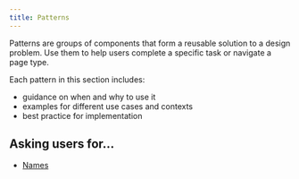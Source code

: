 ```yaml
---
title: Patterns
---
```


Patterns are groups of components that form a reusable solution to a design problem. Use them to help users complete a specific task or navigate a page type.

Each pattern in this section includes:

* guidance on when and why to use it
* examples for different use cases and contexts
* best practice for implementation

## Asking users for...

<div class="text-list">
  <ul class="text-list__links">
    <li><a href="/patterns/names/">Names</a></li>
  </ul>
</div>
